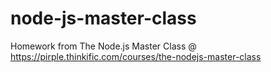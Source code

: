 # node-js-master-class
Homework from The Node.js Master Class @ https://pirple.thinkific.com/courses/the-nodejs-master-class
